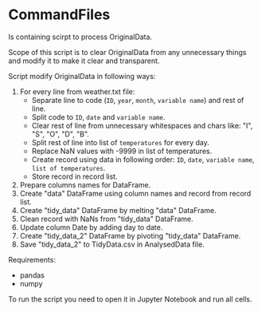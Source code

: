# CommandFiles
Is containing scirpt to process OriginalData.

Scope of this script is to clear OriginalData from any unnecessary things and modify it to make it clear and transparent.

Script modify OriginalData in following ways:
1. For every line from weather.txt file:
    - Separate line to code (`ID`, `year`, `month`, `variable name`) and rest of line.
    - Split code to `ID`, `date` and `variable name`.
    - Clear rest of line from unnecessary whitespaces and chars like: "I", "S", "O", "D", "B".
    - Split rest of line into list of `temperatures` for every day.
    - Replace NaN values with -9999 in list of temperatures.
    - Create record using data in following order: `ID`, `date`, `variable name`, `list of temperatures`.
    - Store record in record list.
2. Prepare columns names for DataFrame.
3. Create "data" DataFrame using column names and record from record list.
4. Create "tidy_data" DataFrame by melting "data" DataFrame.
5. Clean record with NaNs from "tidy_data" DataFrame.
6. Update column Date by adding day to date.
7. Create "tidy_data_2" DataFrame by pivoting "tidy_data" DataFrame.
8. Save "tidy_data_2" to TidyData.csv in AnalysedData file.

Requirements:
- pandas
- numpy

To run the script you need to open it in Jupyter Notebook and run all cells.
